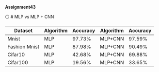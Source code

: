  **Assignment43**
 
⚪ # MLP vs MLP + CNN

| Dataset       | Algorithm   | Accuracy | Algorithm   | Accuracy |
| -------       | ---         | ---      | ---         | ---      |
| Mnist         |    MLP      | 97.73%   | MLP+CNN     | 97.59%   |
| Fashion Mnist |    MLP      | 87.98%   | MLP+CNN     | 90.49%   |
| Cifar10       |    MLP      | 42.68%   | MLP+CNN     | 69.88%   |
| Cifar100      |    MLP      | 19.56%   | MLP+CNN     | 33.65%   |
